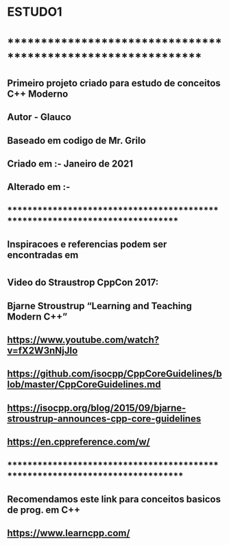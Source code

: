 # ESTUDO1
# *************************************************************
## Primeiro projeto criado para estudo de conceitos C++ Moderno
## Autor - Glauco
## Baseado em codigo de Mr. Grilo
## Criado em   :- Janeiro de 2021
## Alterado em :-
## ****************************************************************************
## Inspiracoes e referencias podem ser encontradas em 
#
## Video do Straustrop  CppCon 2017: 
## Bjarne Stroustrup “Learning and Teaching Modern C++”
## https://www.youtube.com/watch?v=fX2W3nNjJIo
##
## https://github.com/isocpp/CppCoreGuidelines/blob/master/CppCoreGuidelines.md
## https://isocpp.org/blog/2015/09/bjarne-stroustrup-announces-cpp-core-guidelines
## https://en.cppreference.com/w/
## *****************************************************************************
## Recomendamos este link para conceitos basicos de prog. em C++
## https://www.learncpp.com/
